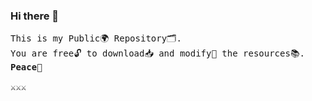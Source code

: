 ### Hi there 👋

<pre>
This is my Public🌍 Repository🗂️.
You are free🔓 to download📥 and modify📝 the resources📚.
<b>Peace🌿</b>

⚔️⚔️⚔️
</pre>
<!--
**hzratul/hzratul** is a ✨ _special_ ✨ repository because its `README.md` (this file) appears on your GitHub profile.

Here are some ideas to get you started:

- 🔭 I’m currently working on ...
- 🌱 I’m currently learning ...
- 👯 I’m looking to collaborate on ...
- 🤔 I’m looking for help with ...
- 💬 Ask me about ...
- 📫 How to reach me: ...
- 😄 Pronouns: ...
- ⚡ Fun fact: ...
-->
